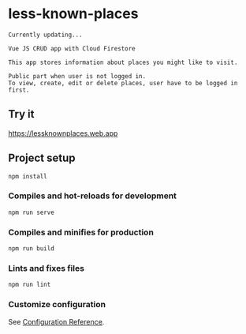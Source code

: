 # less-known-places
```
Currently updating...

Vue JS CRUD app with Cloud Firestore

This app stores information about places you might like to visit.

Public part when user is not logged in. 
To view, create, edit or delete places, user have to be logged in first.
```
## Try it
https://lessknownplaces.web.app

## Project setup
```
npm install
```

### Compiles and hot-reloads for development
```
npm run serve
```

### Compiles and minifies for production
```
npm run build
```

### Lints and fixes files
```
npm run lint
```

### Customize configuration
See [Configuration Reference](https://cli.vuejs.org/config/).
